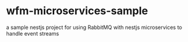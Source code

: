 # wfm-microservices-sample
a sample nestjs project for using RabbitMQ with nestjs microservices to handle event streams 
